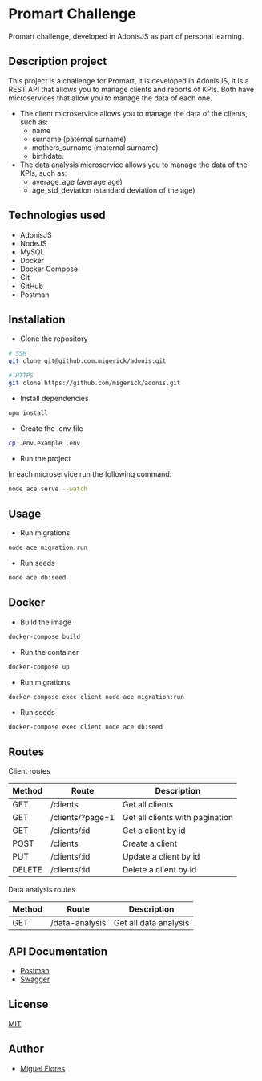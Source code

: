# Promart Challenge
Promart challenge, developed in AdonisJS as part of personal learning.

## Description project
This project is a challenge for Promart, it is developed in AdonisJS, it is a REST API that allows you to manage clients and reports of KPIs.
Both have microservices that allow you to manage the data of each one. 
- The client microservice allows you to manage the data of the clients, such as: 
  - name
  - surname (paternal surname)
  - mothers_surname (maternal surname)
  - birthdate. 
- The data analysis microservice allows you to manage the data of the KPIs, such as:
  - average_age (average age)
  - age_std_deviation (standard deviation of the age)

## Technologies used
- AdonisJS
- NodeJS
- MySQL
- Docker
- Docker Compose
- Git
- GitHub
- Postman

## Installation
- Clone the repository

```bash
# SSH
git clone git@github.com:migerick/adonis.git

# HTTPS
git clone https://github.com/migerick/adonis.git
```

- Install dependencies

```bash
npm install
```

- Create the .env file

```bash
cp .env.example .env
```

- Run the project

In each microservice run the following command:

```bash
node ace serve --watch
```

## Usage

- Run migrations

```bash
node ace migration:run
```

- Run seeds

```bash
node ace db:seed
```

## Docker
- Build the image

```bash
docker-compose build
```

- Run the container

```bash
docker-compose up
```

- Run migrations

```bash
docker-compose exec client node ace migration:run
```

- Run seeds

```bash
docker-compose exec client node ace db:seed
```

## Routes
Client routes

| Method | Route | Description |
| --- | --- | --- |
| GET | /clients | Get all clients |
| GET | /clients/?page=1 | Get all clients with pagination |
| GET | /clients/:id | Get a client by id |
| POST | /clients | Create a client |
| PUT | /clients/:id | Update a client by id |
| DELETE | /clients/:id | Delete a client by id |

Data analysis routes

| Method | Route | Description |
| --- | --- | --- |
| GET | /data-analysis | Get all data analysis |


## API Documentation
- [Postman](https://documenter.getpostman.com/view/13263160/Tz5qZK7o)
- [Swagger](https://app.swaggerhub.com/apis-docs/migerick/promart-challenge/1.0.0)

## License
[MIT](https://choosealicense.com/licenses/mit/)

## Author
- [Miguel Flores](https://www.linkedin.com/in/miguelflores-ing/)
